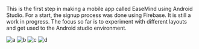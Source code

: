 This is the first step in making a mobile app called EaseMind using Android Studio.
For a start, the signup process was done using Firebase.
It is still a work in progress.
The focus so far is to experiment with different layouts and get used to the Android studio environment. 








![a](https://github.com/sambett/MinEase-MobileApp/assets/130989690/77423c82-af62-4e3a-9561-3c0c1bb6f7b2)
![b](https://github.com/sambett/MinEase-MobileApp/assets/130989690/267190a8-6aba-4fce-9cb3-8bcf342fc4d4)
![c](https://github.com/sambett/MinEase-MobileApp/assets/130989690/077859f6-8b62-4ce6-94a5-35d5a34e3c9f)
![d](https://github.com/sambett/MinEase-MobileApp/assets/130989690/6f0937c8-9b43-4a68-9b20-f0367910bd82)

